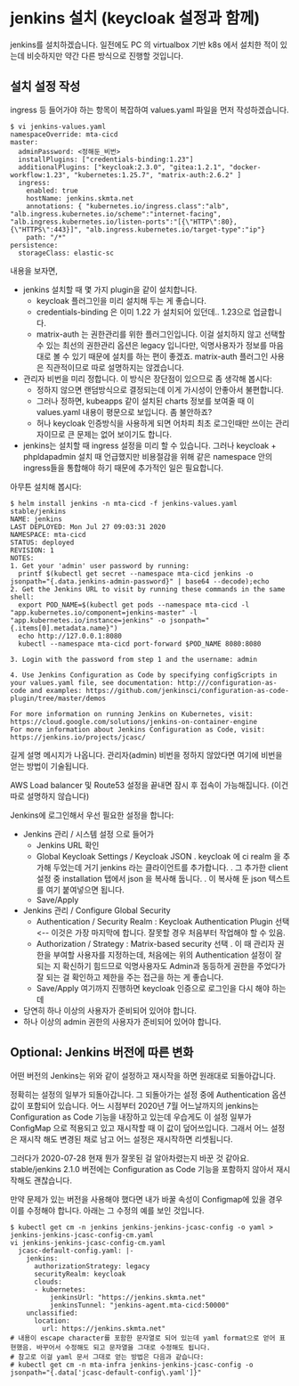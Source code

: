 # jenkins 설치 (keycloak 설정과 함께)

jenkins를 설치하겠습니다. 일전에도 PC 의 virtualbox 기반 k8s 에서 설치한 적이 있는데 비슷하지만 약간 다른 방식으로 진행할 것입니다.

## 설치 설정 작성

ingress 등 들어가야 하는 항목이 복잡하여 values.yaml 파일을 먼저 작성하겠습니다.
<pre><code>$ vi jenkins-values.yaml
namespaceOverride: mta-cicd
master:
  adminPassword: <정해둔_비번>
  installPlugins: ["credentials-binding:1.23"]
  additionalPlugins: ["keycloak:2.3.0", "gitea:1.2.1", "docker-workflow:1.23", "kubernetes:1.25.7", "matrix-auth:2.6.2" ]
  ingress:
    enabled: true
    hostName: jenkins.skmta.net
    annotations: { "kubernetes.io/ingress.class":"alb", "alb.ingress.kubernetes.io/scheme":"internet-facing", "alb.ingress.kubernetes.io/listen-ports":"[{\"HTTP\":80}, {\"HTTPS\":443}]", "alb.ingress.kubernetes.io/target-type":"ip"}
    path: "/*"
persistence:
  storageClass: elastic-sc
</code></pre>
내용을 보자면,
- jenkins 설치할 때 몇 가지 plugin을 같이 설치합니다.
  - keycloak 플러그인을 미리 설치해 두는 게 좋습니다.
  - credentials-binding 은 이미 1.22 가 설치되어 있던데.. 1.23으로 업글합니다.
  - matrix-auth 는 권한관리를 위한 플러그인입니다. 
    이걸 설치하지 않고 선택할 수 있는 최선의 권한관리 옵션은 legacy 입니다만, 
    익명사용자가 정보를 마음대로 볼 수 있기 때문에 설치를 하는 편이 좋겠죠.
    matrix-auth 플러그인 사용은 직관적이므로 따로 설명하지는 않겠습니다.
- 관리자 비번을 미리 정합니다. 이 방식은 장단점이 있으므로 좀 생각해 봅시다: 
  - 정하지 않으면 랜덤방식으로 결정되는데 이게 가시성이 안좋아서 불편합니다.
  - 그러나 정하면, kubeapps 같이 설치된 charts 정보를 보여줄 때 이 values.yaml 내용이 평문으로 보입니다. 좀 불안하죠?
  - 허나 keycloak 인증방식을 사용하게 되면 어차피 최초 로그인때만 쓰이는 관리자이므로 큰 문제는 없어 보이기도 합니다.
- jenkins는 설치할 때 ingress 설정을 미리 할 수 있습니다. 
  그러나 keycloak + phpldapadmin 설치 때 언급했지만 비용절감을 위해 
  같은 namespace 안의 ingress들을 통합해야 하기 때문에 추가적인 일은 필요합니다.

아무튼 설치해 봅시다:
<pre><code>$ helm install jenkins -n mta-cicd -f jenkins-values.yaml stable/jenkins
NAME: jenkins
LAST DEPLOYED: Mon Jul 27 09:03:31 2020
NAMESPACE: mta-cicd
STATUS: deployed
REVISION: 1
NOTES:
1. Get your 'admin' user password by running:
  printf $(kubectl get secret --namespace mta-cicd jenkins -o jsonpath="{.data.jenkins-admin-password}" | base64 --decode);echo
2. Get the Jenkins URL to visit by running these commands in the same shell:
  export POD_NAME=$(kubectl get pods --namespace mta-cicd -l "app.kubernetes.io/component=jenkins-master" -l "app.kubernetes.io/instance=jenkins" -o jsonpath="{.items[0].metadata.name}")
  echo http://127.0.0.1:8080
  kubectl --namespace mta-cicd port-forward $POD_NAME 8080:8080

3. Login with the password from step 1 and the username: admin

4. Use Jenkins Configuration as Code by specifying configScripts in your values.yaml file, see documentation: http:///configuration-as-code and examples: https://github.com/jenkinsci/configuration-as-code-plugin/tree/master/demos

For more information on running Jenkins on Kubernetes, visit:
https://cloud.google.com/solutions/jenkins-on-container-engine
For more information about Jenkins Configuration as Code, visit:
https://jenkins.io/projects/jcasc/
</code></pre>
길게 설명 메시지가 나옵니다. 관리자(admin) 비번을 정하지 않았다면 여기에 비번을 얻는 방법이 기술됩니다.

AWS Load balancer 및 Route53 설정을 끝내면 잠시 후 접속이 가능해집니다. (이건 따로 설명하지 않습니다)

Jenkins에 로그인해서 우선 필요한 설정을 합니다:
- Jenkins 관리 / 시스템 설정 으로 들어가
  - Jenkins URL 확인
  - Global Keycloak Settings / Keycloak JSON
    . keycloak 에 ci realm 을 추가해 두었는데 거기 jenkins 라는 클라이언트를 추가합니다. 
    . 그 추가한 client 설정 중 installation 탭에서 json 을 복사해 둡니다.
    . 이 복사해 둔 json 텍스트를 여기 붙여넣으면 됩니다.
  - Save/Apply
- Jenkins 관리 / Configure Global Security
  - Authentication / Security Realm : Keycloak Authentication Plugin 선택 <-- 이것은 가장 마지막에 합니다. 잘못할 경우 처음부터 작업해야 할 수 있음.
  - Authorization / Strategy : Matrix-based security 선택
    . 이 때 관리자 권한을 부여할 사용자를 지정하는데, 처음에는 위의 Authentication 설정이 잘 되는 지 확신하기 힘드므로 익명사용자도 Admin과 동등하게 
      권한을 주었다가 잘 되는 걸 확인하고 제한을 주는 접근을 하는 게 좋습니다.
  - Save/Apply
여기까지 진행하면 keycloak 인증으로 로그인을 다시 해야 하는데
- 당연히 하나 이상의 사용자가 준비되어 있어야 합니다.
- 하나 이상의 admin 권한의 사용자가 준비되어 있어야 합니다.

## Optional: Jenkins 버전에 따른 변화

어떤 버전의 Jenkins는 위와 같이 설정하고 재시작을 하면 원래대로 되돌아갑니다.

정확히는 설정의 일부가 되돌아갑니다. 그 되돌아가는 설정 중에 Authentication 옵션값이 포함되어 있습니다.
어느 시점부터 2020년 7월 어느날까지의 jenkins는 Configuration as Code 기능을 내장하고 있는데
우습게도 이 설정 일부가 ConfigMap 으로 적용되고 있고 재시작할 때 이 값이 덮어쓰입니다.
그래서 어느 설정은 재시작 해도 변경된 채로 남고 어느 설정은 재시작하면 리셋됩니다.

그러다가 2020-07-28 현재 뭔가 잘못된 걸 알아차렸는지 바꾼 것 같아요.
stable/jenkins 2.1.0 버전에는 Configuration as Code 기능을 포함하지 않아서 재시작해도 괜찮습니다.

만약 문제가 있는 버전을 사용해야 했다면 내가 바꿀 속성이 Configmap에 있을 경우 이를 수정해야 합니다.
아래는 그 수정의 예를 보인 것입니다.
<pre><code>$ kubectl get cm -n jenkins jenkins-jenkins-jcasc-config -o yaml > jenkins-jenkins-jcasc-config-cm.yaml
vi jenkins-jenkins-jcasc-config-cm.yaml 
  jcasc-default-config.yaml: |-
    jenkins:
      authorizationStrategy: legacy
      securityRealm: keycloak
      clouds:
      - kubernetes:
          jenkinsUrl: "https://jenkins.skmta.net"
          jenkinsTunnel: "jenkins-agent.mta-cicd:50000"
    unclassified:
      location:
        url: https://jenkins.skmta.net"
# 내용이 escape character를 포함한 문자열로 되어 있는데 yaml format으로 얻어 표현했음. 바꾸어서 수정해도 되고 문자열을 그대로 수정해도 됩니다.
# 참고로 이걸 yaml 문서 그대로 얻는 방법은 다음과 같습니다:
# kubectl get cm -n mta-infra jenkins-jenkins-jcasc-config -o jsonpath="{.data['jcasc-default-config\.yaml']}"
</code></pre>



